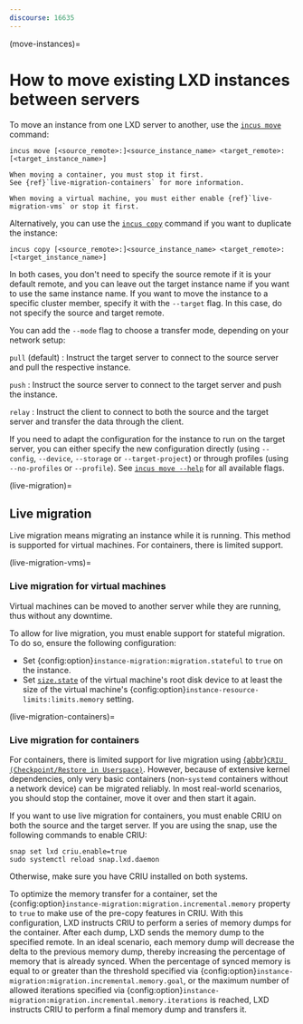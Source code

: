 ```yaml
---
discourse: 16635
---
```


(move-instances)=
# How to move existing LXD instances between servers

To move an instance from one LXD server to another, use the [`incus move`](incus_move.md) command:

    incus move [<source_remote>:]<source_instance_name> <target_remote>:[<target_instance_name>]

```{note}
When moving a container, you must stop it first.
See {ref}`live-migration-containers` for more information.

When moving a virtual machine, you must either enable {ref}`live-migration-vms` or stop it first.
```

Alternatively, you can use the [`incus copy`](incus_copy.md) command if you want to duplicate the instance:

    incus copy [<source_remote>:]<source_instance_name> <target_remote>:[<target_instance_name>]

In both cases, you don't need to specify the source remote if it is your default remote, and you can leave out the target instance name if you want to use the same instance name.
If you want to move the instance to a specific cluster member, specify it with the `--target` flag.
In this case, do not specify the source and target remote.

You can add the `--mode` flag to choose a transfer mode, depending on your network setup:

`pull` (default)
: Instruct the target server to connect to the source server and pull the respective instance.

`push`
: Instruct the source server to connect to the target server and push the instance.

`relay`
: Instruct the client to connect to both the source and the target server and transfer the data through the client.

If you need to adapt the configuration for the instance to run on the target server, you can either specify the new configuration directly (using `--config`, `--device`, `--storage` or `--target-project`) or through profiles (using `--no-profiles` or `--profile`). See [`incus move --help`](incus_move.md) for all available flags.

(live-migration)=
## Live migration

Live migration means migrating an instance while it is running.
This method is supported for virtual machines.
For containers, there is limited support.

(live-migration-vms)=
### Live migration for virtual machines

Virtual machines can be moved to another server while they are running, thus without any downtime.

To allow for live migration, you must enable support for stateful migration.
To do so, ensure the following configuration:

* Set {config:option}`instance-migration:migration.stateful` to `true` on the instance.
* Set [`size.state`](devices-disk) of the virtual machine's root disk device to at least the size of the virtual machine's {config:option}`instance-resource-limits:limits.memory` setting.

(live-migration-containers)=
### Live migration for containers

For containers, there is limited support for live migration using [{abbr}`CRIU (Checkpoint/Restore in Userspace)`](https://criu.org/).
However, because of extensive kernel dependencies, only very basic containers (non-`systemd` containers without a network device) can be migrated reliably.
In most real-world scenarios, you should stop the container, move it over and then start it again.

If you want to use live migration for containers, you must enable CRIU on both the source and the target server.
If you are using the snap, use the following commands to enable CRIU:

    snap set lxd criu.enable=true
    sudo systemctl reload snap.lxd.daemon

Otherwise, make sure you have CRIU installed on both systems.

To optimize the memory transfer for a container, set the {config:option}`instance-migration:migration.incremental.memory` property to `true` to make use of the pre-copy features in CRIU.
With this configuration, LXD instructs CRIU to perform a series of memory dumps for the container.
After each dump, LXD sends the memory dump to the specified remote.
In an ideal scenario, each memory dump will decrease the delta to the previous memory dump, thereby increasing the percentage of memory that is already synced.
When the percentage of synced memory is equal to or greater than the threshold specified via {config:option}`instance-migration:migration.incremental.memory.goal`, or the maximum number of allowed iterations specified via {config:option}`instance-migration:migration.incremental.memory.iterations` is reached, LXD instructs CRIU to perform a final memory dump and transfers it.
